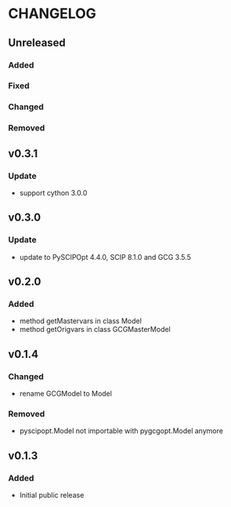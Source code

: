 # CHANGELOG

## Unreleased
### Added
### Fixed
### Changed
### Removed

## v0.3.1
### Update
* support cython 3.0.0

## v0.3.0
### Update
* update to PySCIPOpt 4.4.0, SCIP 8.1.0 and GCG 3.5.5

## v0.2.0
### Added
* method getMastervars in class Model
* method getOrigvars in class GCGMasterModel

## v0.1.4
### Changed
* rename GCGModel to Model
### Removed
* pyscipopt.Model not importable with pygcgopt.Model anymore
## v0.1.3
### Added
* Initial public release
